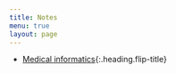 ```yaml
---
title: Notes
menu: true
layout: page
---
```


* [Medical informatics]{:.heading.flip-title}

 [Medical informatics]:MI/
